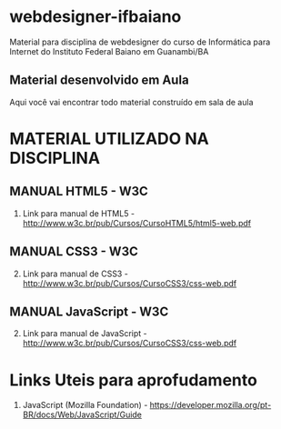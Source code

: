 # webdesigner-ifbaiano
Material para disciplina de webdesigner do curso de Informática para Internet do Instituto Federal Baiano em Guanambi/BA
## Material desenvolvido em Aula
Aqui você vai encontrar todo material construído em sala de aula

# MATERIAL UTILIZADO NA DISCIPLINA

## MANUAL HTML5 - W3C
1. Link para manual de HTML5 - http://www.w3c.br/pub/Cursos/CursoHTML5/html5-web.pdf

## MANUAL CSS3 - W3C
2. Link para manual de CSS3 - http://www.w3c.br/pub/Cursos/CursoCSS3/css-web.pdf

## MANUAL JavaScript - W3C
2. Link para manual de JavaScript - http://www.w3c.br/pub/Cursos/CursoCSS3/css-web.pdf


# Links Uteis para aprofudamento 
1. JavaScript (Mozilla Foundation) - https://developer.mozilla.org/pt-BR/docs/Web/JavaScript/Guide